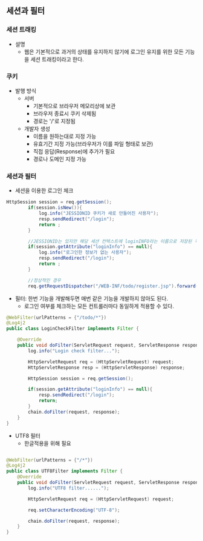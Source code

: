 ## 세션과 필터

### 세션 트래킹
- 설명
  - 웹은 기본적으로 과거의 상태를 유지하지 않기에 로그인 유지를 위한 모든 기능을 세션 트래킹이라고 한다.

### 쿠키
- 발행 방식
  - 서버
    - 기본적으로 브라우저 메모리상에 보관
    - 브라우저 종료시 쿠키 삭제됨
    - 경로는 '/'로 지정됨  
  - 개발자 생성
    - 이름을 원하는대로 지정 가능
    - 유효기간 지정 가능(브라우저가 이를 파일 형태로 보관)
    - 직접 응답(Response)에 추가가 필요
    - 경로나 도메인 지정 가능

### 세션과 필터

- 세션을 이용한 로그인 체크
~~~java
HttpSession session = req.getSession();
        if(session.isNew()){
            log.info("JESSIONID 쿠키가 새로 만들어진 사용자");
            resp.sendRedirect("/login");
            return ;
        }

        //JESSIONID는 있지만 해당 세션 컨텍스트에 loginINFO라는 이름으로 저장된 객체가 없는경우
        if(session.getAttribute("loginInfo") == null){
            log.info("로그인한 정보가 없는 사용자");
            resp.sendRedirect("/login");
            return ;
        }

        //정상적인 경우
        req.getRequestDispatcher("/WEB-INF/todo/register.jsp").forward(req,resp);

~~~


- 필터: 한번 기능을 개발해두면 매번 같은 기능을 개발하지 않아도 된다.
  - 로그인 여부를 체크하는 모든 컨트롤러마다 동일하게 적용할 수 있다. 
~~~java
@WebFilter(urlPatterns = {"/todo/*"})
@Log4j2
public class LoginCheckFilter implements Filter {

    @Override
    public void doFilter(ServletRequest request, ServletResponse response, FilterChain chain) throws IOException, ServletException {
        log.info("Login check filter...");

        HttpServletRequest req = (HttpServletRequest) request;
        HttpServletResponse resp = (HttpServletResponse) response;

        HttpSession session = req.getSession();

        if(session.getAttribute("loginInfo") == null){
            resp.sendRedirect("/login");
            return;
        }
        chain.doFilter(request, response);
    }
}
~~~

- UTF8 필터
  - 한글적용을 위해 필요 
~~~java

@WebFilter(urlPatterns = {"/*"})
@Log4j2
public class UTF8Filter implements Filter {
    @Override
    public void doFilter(ServletRequest request, ServletResponse response, FilterChain chain) throws IOException, ServletException {
        log.info("UTF8 filter......");

        HttpServletRequest req = (HttpServletRequest) request;

        req.setCharacterEncoding("UTF-8");

        chain.doFilter(request, response);
    }
}
~~~
